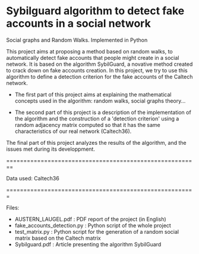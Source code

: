 Sybilguard algorithm to detect fake accounts in a social network
=======================================================

Social graphs and Random Walks. Implemented in Python



This project aims at proposing a method based on random walks, to automatically detect fake accounts that people might create in a social network. It is based on the algorithm SybilGuard, a novative method created to crack down on fake accounts creation. In this project, we try to use this algorithm to define a detection criterion for the fake accounts of the Caltech network.

- The first part of this project aims at explaining the mathematical concepts used in the algorithm: random walks, social graphs theory... 

- The second part of this project is a description of the implementation of the algorithm and the construction of a 'detection criterion' using a random adjacency matrix computed so that it has the same characteristics of our real network (Caltech36).

The final part of this project analyzes the results of the algorithm, and the issues met during its developpment.


========================================================

Data used: Caltech36


=======================================================

Files:

- AUSTERN_LAUGEL.pdf : PDF report of the project (in English)
- fake_accounts_detection.py : Python script of the whole project
- test_matrix.py : Python script for the generation of a random social matrix based on the Caltech matrix
- Sybilguard.pdf : Article presenting the algorithm SybilGuard
